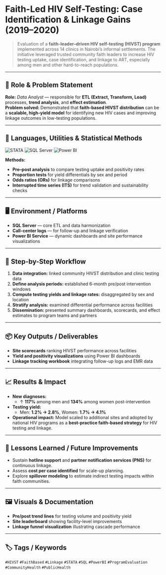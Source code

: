 # Faith-Led HIV Self-Testing: Case Identification & Linkage Gains (2019–2020)

> Evaluation of a **faith-leader–driven HIV self-testing (HIVST) program** implemented across 14 clinics in Nairobi’s informal settlements. The initiative leveraged trusted community faith leaders to increase HIV testing uptake, case identification, and linkage to ART, especially among men and other hard-to-reach populations.

---

## 👤 Role & Problem Statement
**Role:** *Data Analyst* — responsible for **ETL (Extract, Transform, Load)** processes, **trend analysis**, and **effect estimation**.  
**Problem solved:** Demonstrated that **faith-based HIVST distribution** can be a **scalable, high-yield model** for identifying new HIV cases and improving linkage outcomes in low-testing populations.

---

## 🧰 Languages, Utilities & Statistical Methods

<p>
  <img src="https://img.shields.io/badge/STATA-Analysis-1f7a8c?style=for-the-badge" alt="STATA">
  <img src="https://img.shields.io/badge/SQL%20Server-Database-CC2927?style=for-the-badge&logo=microsoft-sql-server&logoColor=white" alt="SQL Server">
  <img src="https://img.shields.io/badge/Power%20BI-Dashboards-F2C811?style=for-the-badge&logo=powerbi&logoColor=black" alt="Power BI">
</p>

**Methods:**  
- **Pre–post analysis** to compare testing uptake and positivity rates  
- **Proportion tests** for yield differentials by sex and period  
- **Odds ratios (ORs)** for linkage comparisons  
- **Interrupted time series (ITS)** for trend validation and sustainability checks  

---

## 🖥️ Environment / Platforms
- **SQL Server** — core ETL and data harmonization  
- **Call-center logs** — for follow-up and linkage verification  
- **Power BI Service** — dynamic dashboards and site performance visualizations  

---

## 🧭 Step-by-Step Workflow
1. **Data integration:** linked community HIVST distribution and clinic testing data  
2. **Define analysis periods:** established 6-month pre/post intervention windows  
3. **Compute testing yields and linkage rates:** disaggregated by sex and location  
4. **Stratify analysis:** examined differential performance across facilities  
5. **Dissemination:** presented summary dashboards, scorecards, and effect estimates to program teams and partners  

---

## 📦 Key Outputs / Deliverables
- **Site scorecards** ranking HIVST performance across facilities  
- **Yield and positivity visualizations** using Power BI dashboards  
- **Linkage tracking workbook** integrating follow-up logs and EMR data  

---

## 📈 Results & Impact
- **New diagnoses:**  
  - ↑ **117%** among men and **134%** among women post-intervention  
- **Testing yield:**  
  - Men: **1.2% → 2.8%**, Women: **1.7% → 4.1%**  
- **Operational impact:** Model scaled to additional sites and adopted by national HIV programs as a **best-practice faith-based strategy** for HIV testing and linkage.  

---

## 🔧 Lessons Learned / Future Improvements
- Sustain **hotline support** and **partner notification services (PNS)** for continuous linkage.  
- Assess **cost per case identified** for scale-up planning.  
- Explore **spillover modeling** to estimate indirect testing impacts within faith communities.  

---

## 🖼️ Visuals & Documentation
- **Pre/post trend lines** for testing volume and positivity yield  
- **Site leaderboard** showing facility-level improvements  
- **Linkage funnel visualization** illustrating cascade performance  

---

## 🏷️ Tags / Keywords
`#HIVST` `#FaithBased` `#Linkage` `#STATA` `#SQL` `#PowerBI` `#ProgramEvaluation` `#CommunityHealth` `#PublicHealth`


